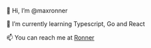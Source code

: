 👋 Hi, I’m @maxronner

🌱 I’m currently learning Typescript, Go and React

📫 You can reach me at [Ronner](https://ronner.dev/)
